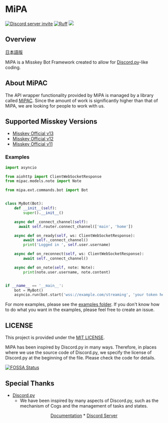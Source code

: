 # MiPA

<a href="https://discord.gg/CcT997U"><img src="https://img.shields.io/discord/530299114387406860?style=flat-square&color=5865f2&logo=discord&logoColor=ffffff&label=discord" alt="Discord server invite" /></a>
[![Ruff](https://img.shields.io/endpoint?url=https://raw.githubusercontent.com/astral-sh/ruff/main/assets/badge/v2.json)](https://github.com/astral-sh/ruff)
<a href="https://app.fossa.com/projects/git%2Bgithub.com%2Fyupix%2FMiPA?ref=badge_shield" alt="FOSSA Status"><img src="https://app.fossa.com/api/projects/git%2Bgithub.com%2Fyupix%2FMiPA.svg?type=shield"/></a>

## Overview

[日本語版](./README_JP.md)

MiPA is a Misskey Bot Framework created to allow for [Discord.py](https://github.com/Rapptz/discord.py)-like coding.


## About MiPAC
The API wrapper functionality provided by MiPA is managed by a library called [MiPAC](https://github.com/yupix/mipac). Since the amount of work is significantly higher than that of MiPA, we are looking for people to work with us.


## Supported Misskey Versions

- [Misskey Official v13](https://github.com/misskey-dev/misskey)
- [Misskey Official v12](https://github.com/misskey-dev/misskey)
- [Misskey Official v11](https://github.com/misskey-dev/misskey)

### Examples

```py
import asyncio

from aiohttp import ClientWebSocketResponse
from mipac.models.note import Note

from mipa.ext.commands.bot import Bot


class MyBot(Bot):
    def __init__(self):
        super().__init__()

    async def _connect_channel(self):
      await self.router.connect_channel(['main', 'home'])

    async def on_ready(self, ws: ClientWebSocketResponse):
        await self._connect_channel()
        print('Logged in ', self.user.username)

    async def on_reconnect(self, ws: ClientWebSocketResponse):
        await self._connect_channel()

    async def on_note(self, note: Note):
        print(note.user.username, note.content)


if __name__ == '__main__':
    bot = MyBot()
    asyncio.run(bot.start('wss://example.com/streaming', 'your token here'))
```

For more examples, please see the [examples folder](examples). If you don't know how to do what you want in the examples, please feel free to create an issue.




## LICENSE
This project is provided under the [MIT LICENSE](./LICENSE).

MiPA has been inspired by Discord.py in many ways. Therefore, in places where we use the source code of Discord.py, we specify the license of Discord.py at the beginning of the file. Please check the code for details.



[![FOSSA Status](https://app.fossa.com/api/projects/git%2Bgithub.com%2Fyupix%2FMiPA.svg?type=large)](https://app.fossa.com/projects/git%2Bgithub.com%2Fyupix%2FMiPA?ref=badge_large)

## Special Thanks

- [Discord.py](https://github.com/Rapptz/discord.py)
    - We have been inspired by many aspects of Discord.py, such as the mechanism of Cogs and the management of tasks and states.

<p align="center">
    <a href="https://mipa.akarinext.org">Documentation</a>
    *
    <a href="https://discord.gg/CcT997U">Discord Server</a>
</p>

